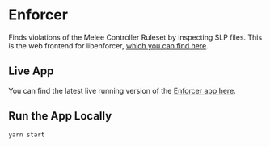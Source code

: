 # Enforcer
Finds violations of the Melee Controller Ruleset by inspecting SLP files. This is the web frontend for libenforcer, [which you can find here](https://github.com/altf4/libenforcer).

## Live App

You can find the latest live running version of the [Enforcer app here](https://altf4.github.io/enforcer/).

## Run the App Locally

`yarn start`
